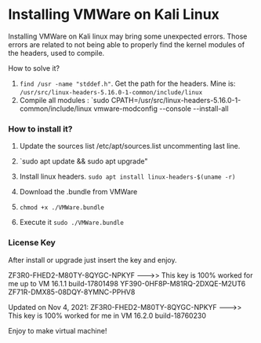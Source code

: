 # Installing VMWare on Kali Linux

Installing VMWare on Kali linux may bring some unexpected errors. Those errors are related to not being able to properly find the kernel modules of the headers, used to compile.

How to solve it?

1) `find /usr -name "stddef.h"`. Get the path for the headers. Mine is: `/usr/src/linux-headers-5.16.0-1-common/include/linux` 
2) Compile all modules : `sudo CPATH=/usr/src/linux-headers-5.16.0-1-common/include/linux vmware-modconfig --console --install-all


### How to install it?

1) Update the sources list /etc/apt/sources.list uncommenting last line.

2) `sudo apt update && sudo apt upgrade"

3) Install linux headers. `sudo apt install linux-headers-$(uname -r)`

4) Download the .bundle from VMWare

5) `chmod +x ./VMWare.bundle` 

6) Execute it `sudo ./VMWare.bundle`


### License Key

After install or upgrade just insert the key and enjoy.

ZF3R0-FHED2-M80TY-8QYGC-NPKYF --->> This key is 100% worked for me up to VM 16.1.1 build-17801498
YF390-0HF8P-M81RQ-2DXQE-M2UT6
ZF71R-DMX85-08DQY-8YMNC-PPHV8

Updated on Nov 4, 2021: 
ZF3R0-FHED2-M80TY-8QYGC-NPKYF --->> This key is 100% worked for me in VM 16.2.0 build-18760230

Enjoy to make virtual machine!



